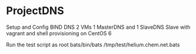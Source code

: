ProjectDNS
==========

Setup and Config BIND DNS 
2 VMs  1 MasterDNS and 1 SlaveDNS
Slave with vagrant and shell provisioning on CentOS 6

Run the test script as root
 bats/bin/bats /tmp/test/helium.chem.net.bats
